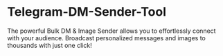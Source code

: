 # Telegram-DM-Sender-Tool
The powerful Bulk DM &amp; Image Sender allows you to effortlessly connect with your audience. Broadcast personalized messages and images to thousands with just one click! 
